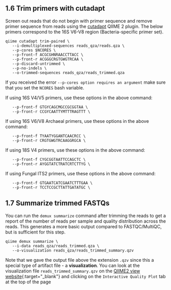 ## 1.6 Trim primers with cutadapt

Screen out reads that do not begin with primer sequence and remove primer sequence from reads using the [cutadapt][4] QIIME 2 plugin. The below primers correspond to the 16S V6-V8 region (Bacteria-specific primer set).

```
qiime cutadapt trim-paired \
   --i-demultiplexed-sequences reads_qza/reads.qza \
   --p-cores $NCORES \
   --p-front-f ACGCGHNRAACCTTACC \
   --p-front-r ACGGGCRGTGWGTRCAA \
   --p-discard-untrimmed \
   --p-no-indels \
   --o-trimmed-sequences reads_qza/reads_trimmed.qza
```

If you received the error `--p-cores option requires an argument` make sure that you set the `NCORES` bash variable.


If using 16S V4/V5 primers, use these options in the above command: 
```
   --p-front-f GTGYCAGCMGCCGCGGTAA \
   --p-front-r CCGYCAATTYMTTTRAGTTT \
```

If using 16S V6/V8 Archaeal primers, use these options in the above command: 
```
   --p-front-f TYAATYGGANTCAACRCC \
   --p-front-r CRGTGWGTRCAAGGRGCA \
```

If using 18S V4 primers, use these options in the above command: 
```
   --p-front-f CYGCGGTAATTCCAGCTC \
   --p-front-r AYGGTATCTRATCRTCTTYG \
```

If using Fungal ITS2 primers, use these options in the above command: 
```
   --p-front-f GTGAATCATCGAATCTTTGAA \
   --p-front-r TCCTCCGCTTATTGATATGC \
```


## 1.7 Summarize trimmed FASTQs

You can run the `demux summarize` command after trimming the reads to get a report of the number of reads per sample and quality distribution across the reads. This generates a more basic output compared to FASTQC/MultiQC, but is sufficient for this step.

```
qiime demux summarize \
   --i-data reads_qza/reads_trimmed.qza \
   --o-visualization reads_qza/reads_trimmed_summary.qzv
```

Note that we gave the output file above the extension `.qzv` since this a special type of artifact file - a **visualization**. You can look at the visualization file `reads_trimmed_summary.qzv` on the [QIIME2 view website][3]{:target="_blank"} and clicking on the `Interactive Quality Plot` tab at the top of the page

[3]: https://view.qiime2.org/?src=https://storage.googleapis.com/bioinfostudio/tax/results/reads_trimmed_summary.qzv
[4]: http://cutadapt.readthedocs.io/en/stable/guide.html

